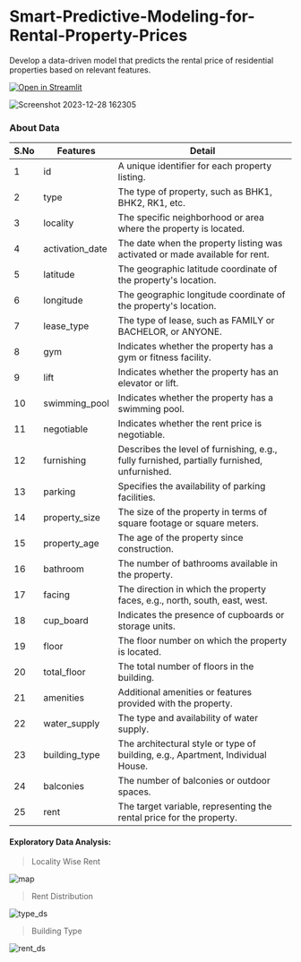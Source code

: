# Smart-Predictive-Modeling-for-Rental-Property-Prices
Develop a data-driven model that predicts the rental price of residential properties based on relevant features.

[![Open in Streamlit](https://static.streamlit.io/badges/streamlit_badge_black_white.svg)](https://vengat-predictive-modeling-for-rental-property-prices-kyvdz5v3j.streamlit.app/)

![Screenshot 2023-12-28 162305](https://github.com/Vengatesan-K/Resume-Analyzer-AI/assets/128688827/fdc51e68-c87b-431a-916d-cd060a4e809d)


### About Data
| S.No | Features         | Detail                                                                                        |
|------|------------------|------------------------------------------------------------------------------------------------|
| 1    | id               | A unique identifier for each property listing.                                                   |
| 2    | type             | The type of property, such as BHK1, BHK2, RK1, etc.                                              |
| 3    | locality         | The specific neighborhood or area where the property is located.                                  |
| 4    | activation_date  | The date when the property listing was activated or made available for rent.                       |
| 5    | latitude         | The geographic latitude coordinate of the property's location.                                    |
| 6    | longitude        | The geographic longitude coordinate of the property's location.                                   |
| 7    | lease_type       | The type of lease, such as FAMILY or BACHELOR, or ANYONE.                                         |
| 8    | gym              | Indicates whether the property has a gym or fitness facility.                                      |
| 9    | lift             | Indicates whether the property has an elevator or lift.                                            |
| 10   | swimming_pool    | Indicates whether the property has a swimming pool.                                                |
| 11   | negotiable       | Indicates whether the rent price is negotiable.                                                    |
| 12   | furnishing       | Describes the level of furnishing, e.g., fully furnished, partially furnished, unfurnished.       |
| 13   | parking          | Specifies the availability of parking facilities.                                                  |
| 14   | property_size    | The size of the property in terms of square footage or square meters.                              |
| 15   | property_age     | The age of the property since construction.                                                        |
| 16   | bathroom         | The number of bathrooms available in the property.                                                 |
| 17   | facing           | The direction in which the property faces, e.g., north, south, east, west.                         |
| 18   | cup_board        | Indicates the presence of cupboards or storage units.                                               |
| 19   | floor            | The floor number on which the property is located.                                                 |
| 20   | total_floor      | The total number of floors in the building.                                                        |
| 21   | amenities        | Additional amenities or features provided with the property.                                        |
| 22   | water_supply     | The type and availability of water supply.                                                         |
| 23   | building_type    | The architectural style or type of building, e.g., Apartment, Individual House.                     |
| 24   | balconies        | The number of balconies or outdoor spaces.                                                         |
| 25   | rent             | The target variable, representing the rental price for the property.                               |

#### Exploratory Data Analysis:
> Locality Wise Rent

![map](https://github.com/Vengatesan-K/Retail-sales-forecast/assets/128688827/6d131b91-1518-4b22-8b75-be557a33288a)

> Rent Distribution

![type_ds](https://github.com/Vengatesan-K/Resume-Analyzer-AI/assets/128688827/442faf0e-c596-4d16-9010-2e3530c9e92d)

> Building Type

![rent_ds](https://github.com/Vengatesan-K/Resume-Analyzer-AI/assets/128688827/e4a095b2-79e4-4c6a-893d-84b3b38a05c8)





